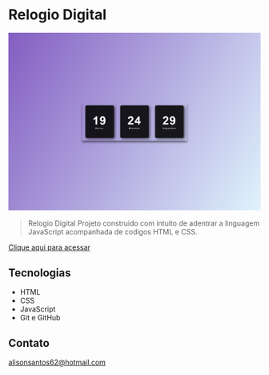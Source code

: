 # Relogio Digital 

![preview](./assets/img/preview.png)

> Relogio Digital
Projeto construido com intuito de adentrar a linguagem JavaScript acompanhada de codigos HTML e CSS.

[Clique aqui para acessar](https://alison-santos.github.io/digital_time/)

## Tecnologias

- HTML
- CSS
- JavaScript
- Git e GitHub

## Contato

alisonsantos62@hotmail.com